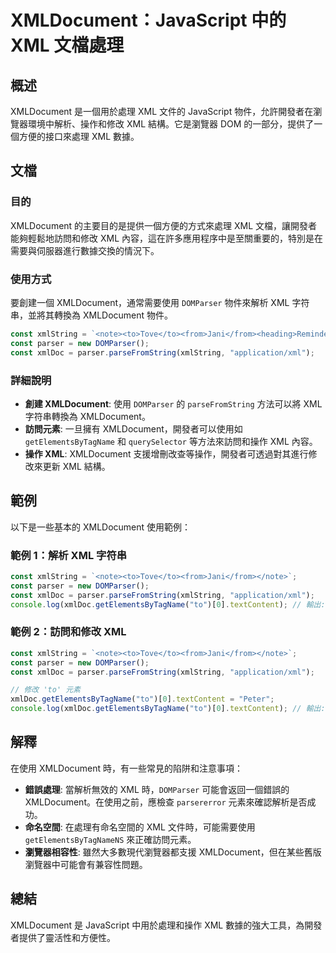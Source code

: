 <!--
Meta Description: # XMLDocument：JavaScript 中的 XML 文檔處理 ## 概述 XMLDocument 是一個用於處理 XML 文件的 JavaScript 物件，允許開發者在瀏覽器環境中解析、操作和修改 XML 結構。它是瀏覽器 DOM 的一部分，提供了一個方便的接口來處理 XML 數據。 ...
Meta Keywords: xml, xmldocument, const, javascript, domparser
-->

# XMLDocument：JavaScript 中的 XML 文檔處理

## 概述
XMLDocument 是一個用於處理 XML 文件的 JavaScript 物件，允許開發者在瀏覽器環境中解析、操作和修改 XML 結構。它是瀏覽器 DOM 的一部分，提供了一個方便的接口來處理 XML 數據。

## 文檔
### 目的
XMLDocument 的主要目的是提供一個方便的方式來處理 XML 文檔，讓開發者能夠輕鬆地訪問和修改 XML 內容，這在許多應用程序中是至關重要的，特別是在需要與伺服器進行數據交換的情況下。

### 使用方式
要創建一個 XMLDocument，通常需要使用 `DOMParser` 物件來解析 XML 字符串，並將其轉換為 XMLDocument 物件。

```javascript
const xmlString = `<note><to>Tove</to><from>Jani</from><heading>Reminder</heading><body>Don't forget me this weekend!</body></note>`;
const parser = new DOMParser();
const xmlDoc = parser.parseFromString(xmlString, "application/xml");
```

### 詳細說明
- **創建 XMLDocument**: 使用 `DOMParser` 的 `parseFromString` 方法可以將 XML 字符串轉換為 XMLDocument。
- **訪問元素**: 一旦擁有 XMLDocument，開發者可以使用如 `getElementsByTagName` 和 `querySelector` 等方法來訪問和操作 XML 內容。
- **操作 XML**: XMLDocument 支援增刪改查等操作，開發者可透過對其進行修改來更新 XML 結構。

## 範例
以下是一些基本的 XMLDocument 使用範例：

### 範例 1：解析 XML 字符串
```javascript
const xmlString = `<note><to>Tove</to><from>Jani</from></note>`;
const parser = new DOMParser();
const xmlDoc = parser.parseFromString(xmlString, "application/xml");
console.log(xmlDoc.getElementsByTagName("to")[0].textContent); // 輸出: Tove
```

### 範例 2：訪問和修改 XML
```javascript
const xmlString = `<note><to>Tove</to><from>Jani</from></note>`;
const parser = new DOMParser();
const xmlDoc = parser.parseFromString(xmlString, "application/xml");

// 修改 'to' 元素
xmlDoc.getElementsByTagName("to")[0].textContent = "Peter";
console.log(xmlDoc.getElementsByTagName("to")[0].textContent); // 輸出: Peter
```

## 解釋
在使用 XMLDocument 時，有一些常見的陷阱和注意事項：
- **錯誤處理**: 當解析無效的 XML 時，`DOMParser` 可能會返回一個錯誤的 XMLDocument。在使用之前，應檢查 `parsererror` 元素來確認解析是否成功。
- **命名空間**: 在處理有命名空間的 XML 文件時，可能需要使用 `getElementsByTagNameNS` 來正確訪問元素。
- **瀏覽器相容性**: 雖然大多數現代瀏覽器都支援 XMLDocument，但在某些舊版瀏覽器中可能會有兼容性問題。

## 總結
XMLDocument 是 JavaScript 中用於處理和操作 XML 數據的強大工具，為開發者提供了靈活性和方便性。